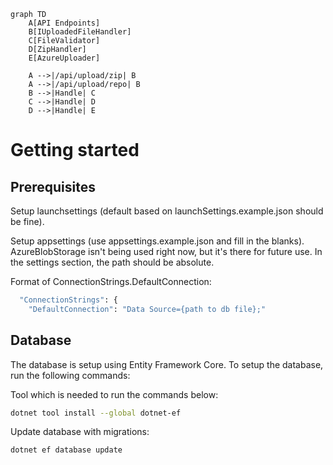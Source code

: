 ```mermaid
graph TD
    A[API Endpoints]
    B[IUploadedFileHandler]
    C[FileValidator]
    D[ZipHandler]
    E[AzureUploader]
    
    A -->|/api/upload/zip| B
    A -->|/api/upload/repo| B
    B -->|Handle| C
    C -->|Handle| D
    D -->|Handle| E
```

# Getting started

## Prerequisites

Setup launchsettings (default based on launchSettings.example.json should be fine).

Setup appsettings (use appsettings.example.json and fill in the blanks).
AzureBlobStorage isn't being used right now, but it's there for future use.
In the settings section, the path should be absolute.

Format of ConnectionStrings.DefaultConnection:
```bash
  "ConnectionStrings": {
    "DefaultConnection": "Data Source={path to db file};"
```

## Database

The database is setup using Entity Framework Core. To setup the database, run the following commands:

Tool which is needed to run the commands below:
```bash
dotnet tool install --global dotnet-ef
```

Update database with migrations:
```bash
dotnet ef database update
```

